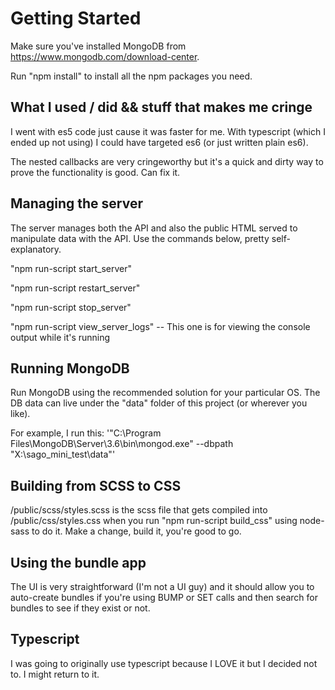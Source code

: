 # Getting Started

Make sure you've installed MongoDB from https://www.mongodb.com/download-center.

Run "npm install" to install all the npm packages you need.

## What I used / did && stuff that makes me cringe

I went with es5 code just cause it was faster for me. With typescript (which I ended up not using) I could have targeted es6 (or just written plain es6).

The nested callbacks are very cringeworthy but it's a quick and dirty way to prove the functionality is good. Can fix it.

## Managing the server

The server manages both the API and also the public HTML served to manipulate data with the API. Use the commands below, pretty self-explanatory.

"npm run-script start_server"

"npm run-script restart_server"

"npm run-script stop_server"

"npm run-script view_server_logs" -- This one is for viewing the console output while it's running

## Running MongoDB

Run MongoDB using the recommended solution for your particular OS. The DB data can live under the "data" folder of this project (or wherever you like).

For example, I run this: '"C:\Program Files\MongoDB\Server\3.6\bin\mongod.exe" --dbpath "X:\sago_mini_test\data"'

## Building from SCSS to CSS

/public/scss/styles.scss is the scss file that gets compiled into /public/css/styles.css when you run "npm run-script build_css" using node-sass to do it. Make a change, build it, you're good to go.

## Using the bundle app

The UI is very straightforward (I'm not a UI guy) and it should allow you to auto-create bundles if you're using BUMP or SET calls and then search for bundles to see if they exist or not.

## Typescript

I was going to originally use typescript because I LOVE it but I decided not to. I might return to it.
